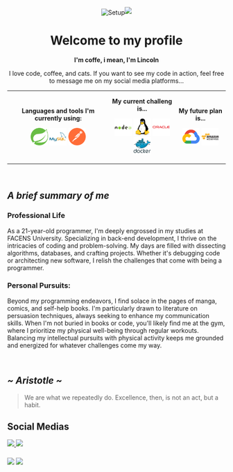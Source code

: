 <p align="center"><img align="center" alt="Setup" src="https://img.icons8.com/color/96/pixel-cat.png" width="200" height="200" /><img src="https://img.icons8.com/?size=48&id=8jdMCwiRzYTv&format=gif" width="80vh" /></p>
<h1 align="center"> Welcome to my profile </h1> 

<p align="center" ><b> I'm coffe, i mean, I'm Lincoln </b> </p>
<p align="center" >I love code, coffee, and cats. If you want to see my code in action, feel free to message me on my social media platforms...</p>

<table align="center" >
  <tr>
    <td>
      <p align="center"><b>Languages and tools I'm currently using:</b></p>
      <p align="center">
         <img src="https://raw.githubusercontent.com/teamedwardforever/Readme-Generator/71f25dd8b98329b168142a6b782a107b75eab178/svg/Skills/Backend/springio-icon.svg" alt="Spring" width="40" height="40"/>
        <img src="https://raw.githubusercontent.com/teamedwardforever/Readme-Generator/71f25dd8b98329b168142a6b782a107b75eab178/svg/Skills/Database/mysql-original-wordmark.svg" alt="Mysql" width="40" height="40"/>   
        <img src="https://raw.githubusercontent.com/teamedwardforever/Readme-Generator/71f25dd8b98329b168142a6b782a107b75eab178/svg/Skills/Software/getpostman-icon.svg" alt="Postman" width="40" height="40"/>
      </p>
    </td>
    <td>
      <p align="center"><b> My current challeng is... </b></p>
      <p align="center">
       <img src="https://raw.githubusercontent.com/teamedwardforever/Readme-Generator/71f25dd8b98329b168142a6b782a107b75eab178/svg/Skills/Backend/nodejs-original-wordmark.svg" alt="NodeJs" width="40" height="40"/> 
       <img src="https://raw.githubusercontent.com/teamedwardforever/Readme-Generator/71f25dd8b98329b168142a6b782a107b75eab178/svg/Skills/Other/linux-original.svg" alt="Linux" width="40" height="40"/>
        <img src="https://raw.githubusercontent.com/teamedwardforever/Readme-Generator/71f25dd8b98329b168142a6b782a107b75eab178/svg/Skills/Database/oracle-original.svg" alt="Oracle-DB" width="40" height="40"/>
      <img src="https://raw.githubusercontent.com/teamedwardforever/Readme-Generator/71f25dd8b98329b168142a6b782a107b75eab178/svg/Skills/Devops/docker-original-wordmark.svg" alt="Docker" width="40" height="40"/>
      </p>
    </td>
    <td>
      <p align="center"><b> My future plan is... </b></p>
      <p align="center">
       <img src="https://raw.githubusercontent.com/teamedwardforever/Readme-Generator/71f25dd8b98329b168142a6b782a107b75eab178/svg/Skills/Devops/google_cloud-icon.svg" alt="Google-Cloud" width="40" height="40"/>
        <img src="https://raw.githubusercontent.com/teamedwardforever/Readme-Generator/71f25dd8b98329b168142a6b782a107b75eab178/svg/Skills/Devops/amazonwebservices-original-wordmark.svg" alt="Amazon-Web-Service" width="40" height="40"/>
      </p>
    </td>
  </tr>
</table>

<br>
<h2><i>A brief summary of me</i></h2> 

<h3> Professional Life </h3>
<p>
As a 21-year-old programmer, I'm deeply engrossed in my studies at FACENS University. Specializing in back-end development, I thrive on the intricacies of coding and problem-solving. My days are filled with dissecting algorithms, databases, and crafting projects. Whether it's debugging code or architecting new software, I relish the challenges that come with being a programmer.
</p>

<h3> Personal Pursuits: </h3>
<p> 
Beyond my programming endeavors, I find solace in the pages of manga, comics, and self-help books. I'm particularly drawn to literature on persuasion techniques, always seeking to enhance my communication skills. When I'm not buried in books or code, you'll likely find me at the gym, where I prioritize my physical well-being through regular workouts. Balancing my intellectual pursuits with physical activity keeps me grounded and energized for whatever challenges come my way.
</p>

<br>
<h2><i>~ Aristotle ~</i></h2>
<blockquote>
  <p>We are what we repeatedly do. Excellence, then, is not an act, but a habit.</p>
</blockquote>

<h2> Social Medias </h2>
<div> 
<a href="https://www.linkedin.com/in/lincoln-barsotti-64485a22b/" target="_blank"><img src="https://img.shields.io/badge/-LinkedIn-%230077B5?style=for-the-badge&logo=linkedin&logoColor=white" target="_blank">
<a href = "https://www.instagram.com/lincoln_barsotti/"><img src="https://img.shields.io/badge/Instagram-E4405F?style=for-the-badge&logo=instagram&logoColor=white"></a>
<div/>
<h3> </h3>
  
![](https://github-profile-summary-cards.vercel.app/api/cards/repos-per-language?username=lincolnbarsotti&theme=default)
![](https://github-profile-summary-cards.vercel.app/api/cards/most-commit-language?username=lincolnbarsotti&theme=default)
